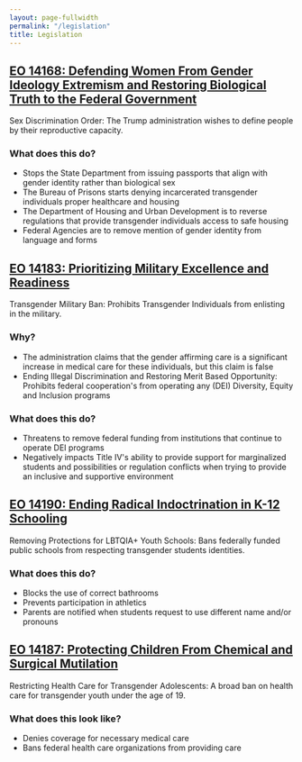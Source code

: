 ```yaml
---
layout: page-fullwidth
permalink: "/legislation"
title: Legislation
---
```


<head>
	<link rel="stylesheet" href="/assets/css/main.css"/>
</head>

## <a href="https://www.federalregister.gov/d/2025-02090" target="_blank">EO 14168: Defending Women From Gender Ideology Extremism and Restoring Biological Truth to the Federal Government</a>
Sex Discrimination Order: The Trump administration wishes to define people by their reproductive capacity.

### What does this do?
- Stops the State Department from issuing passports that align with gender identity rather than biological sex
- The Bureau of Prisons starts denying incarcerated transgender individuals proper healthcare and housing
- The Department of Housing and Urban Development is to reverse regulations that provide transgender individuals access to safe housing
- Federal Agencies are to remove mention of gender identity from language and forms

## <a href="https://www.federalregister.gov/d/2025-02178" target="_blank">EO 14183: Prioritizing Military Excellence and Readiness</a>
Transgender Military Ban: Prohibits Transgender Individuals from enlisting in the military. 

### Why?
- The administration claims that the gender affirming care is a significant increase in medical care for these individuals, but this claim is false
- Ending Illegal Discrimination and Restoring Merit Based Opportunity: Prohibits federal cooperation's from operating any (DEI) Diversity, Equity and Inclusion programs
	
### What does this do?
- Threatens to remove federal funding from institutions that continue to operate DEI programs
- Negatively impacts Title IV's ability to provide support for marginalized students and possibilities or regulation conflicts when trying to provide an inclusive and supportive environment


## <a href="https://www.federalregister.gov/d/2025-02232" target="_blank">EO 14190: Ending Radical Indoctrination in K-12 Schooling</a>
Removing Protections for LBTQIA+ Youth Schools: Bans federally funded public schools from respecting transgender students identities. 
	
### What does this do?
- Blocks the use of correct bathrooms
- Prevents participation in athletics
- Parents are notified when students request to use different name and/or pronouns

## <a href="https://www.federalregister.gov/d/2025-02194" target="_blank">EO 14187: Protecting Children From Chemical and Surgical Mutilation</a> 
Restricting Health Care for Transgender Adolescents: A broad ban on health care for transgender youth under the age of 19.
	
### What does this look like?
- Denies coverage for necessary medical care
- Bans federal health care organizations from providing care
